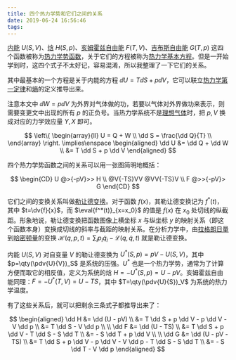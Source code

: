 ```yaml
---
title: 四个热力学势和它们之间的关系
date: 2019-06-24 16:56:46
tags:
---
```


<u>内能</u> $U(S, V)$、<u>焓</u> $H(S, p)$、<u>亥姆霍兹自由能</u> $F(T, V)$、<u>吉布斯自由能</u> $G(T, p)$ 这四个函数被称为<u>热力学势函数</u>，关于它们的方程被称为<u>热力学基本方程</u>。但是一开始学到时，这四个式子不太好记，容易混淆，所以我整理了一下它们的关系。

其中最基本的一个方程是关于内能的方程 $\dd U = T \dd S + p \dd V$，它可以联立<u>热力学第一定律</u>和<u>熵</u>的定义推导出来。

注意本文中 $\dd W = p \dd V$ 为外界对气体做的功，若要以气体对外界做功来表示，则需要变更文中出现的所有 $p$ 的正负号。当热力学系统不是<u>理想气体</u>时，把 $p, V$ 换成对应的力学效应量 $Y, X$ 即可。

$$
\left\{
\begin{array}{ll}
    U = Q + W \\
    \dd S = \frac{\dd Q}{T} \\
\end{array}
\right.
\implies\enspace
\begin{aligned}
\dd U &= \dd Q + \dd W \\
      &= T \dd S + p \dd V
\end{aligned}
$$

四个热力学势函数之间的关系可以用一张图简明地概括：

$$
\begin{CD}
    U @>{-pV}>> H \\
    @V{-TS}VV @VV{-TS}V \\
    F @>>{-pV}> G
\end{CD}
$$

它们之间的变换关系叫做<u>勒让德变换</u>。对于函数 $f(x)$，其勒让德变换记为 $f^*(t)$，其中 $t=\dv{f}{x}$，而 $\eval{f^*(t)}_{x=x_0}$ 的值是 $f(x)$ 在 $x_0$ 处切线的纵截距。形象地说，勒让德变换把函数图像上横坐标 $x$ 与纵坐标 $y$ 的映射关系（即这个函数本身）变换成切线的斜率与截距的映射关系。在分析力学中，由<u>拉格朗日量</u>到<u>哈密顿量</u>的变换 $\mathcal{H}(q,p,t)=\sum_i{ p_i\dot{q}_i} - \mathcal{L}(q,\dot{q},t)$ 就是勒让德变换。

内能 $U(S,V)$ 对自变量 $V$ 的勒让德变换为 $U^*(S,p)=pV-U(S,V)$，其中 $p=\qty(\pdv{U}{V})_S$ 是系统的压强。$U^*$ 也是一个热力学势，通常为了计算方便而取它的相反值，定义为系统的焓 $H=-U^*(S,p)=U-pV$。亥姆霍兹自由能同理：$F=-U^*(T,V)=U-TS$，其中 $T=\qty(\pdv{U}{S})_V$ 为系统的热力学温度。

有了这些关系后，就可以把剩余三条式子都推导出来了：

$$
\begin{aligned}
\dd H &= \dd (U - pV) \\
      &= T \dd S + p \dd V - p \dd V - V \dd p \\
      &= T \dd S - V \dd p \\
\\
\dd F &= \dd (U - TS) \\
      &= T \dd S + p \dd V - T \dd S - S \dd T \\
      &= - S \dd T + p \dd V \\
\\
\dd G &= \dd (U - pV - TS) \\
      &= T \dd S + p \dd V - p \dd V - V \dd p - T \dd S - S \dd T \\
      &= - S \dd T - V \dd p
\end{aligned}
$$
